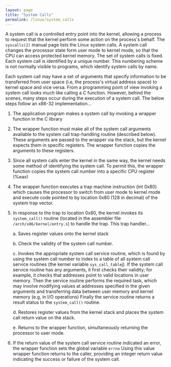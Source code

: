 ```yaml
---
layout: page
title: "System Calls"
permalink: /linux/system_calls
---
```


A system call is a controlled entry point into the kernel, allowing a process to request that the kernel perform some action on the process's behalf. The `syscalls(2)` manual page lists the Linux system calls. A system call changes the processor state form user mode to kernel mode, so that the CPU can access protected kernel memory. The set of system calls is fixed. Each system call is identified by a unique number. This numbering scheme is not normally visible to programs, which identify system calls by name.

Each system call may have a set of arguments that specify information to be transferred from user space (i.e, the process's virtual address space) to kernel space and vice versa.  From a programming point of view invoking a system call looks much like calling a C function. However, behind the scenes, many steps occur during the execution of a system call. The below steps follow an x86-32 implementation…

1. The application program makes a system call by invoking a wrapper function in the C library

2. The wrapper function must make all of the system call arguments available to the system call trap-handling routine (described below). These arguments are passed to the  wrapper via the stack, but the kernel expects them in specific registers.  The wrapper function copies the arguments to these registers.

3. Since all system calls enter the kernel in the same way, the kernel needs some method of identifying the system call.  To permit this, the wrapper function copies the system call number into a specific CPU register (%eax)

4. The wrapper function executes a trap machine instruction (int 0x80) which causes the processor to switch from user mode to kernel mode and execute code pointed to by location 0x80 (128 in decimal) of the system trap vector.

5. In response to the trap to location 0x80, the kernel invokes its `system_call()` routine (located in the assembler file `/arch/x86/kernel/entry.s`) to handle the trap.  This trap handler…

    a. Saves register values onto the kernel stack

    b. Check the validity of the system call number.

    c. Invokes the appropriate system call service routine, which is found by using the system call number to index to a table of all system call service routines (the kernel variable `sys_call_table`j). If the system call service routine has any arguments, it first checks their validity; for example, it checks that addresses point to valid locations in user memory. Then the service routine performs the required task, which may involve modifying values at addresses specified in the given arguments and transferring data between user memory and kernel memory (e.g, in I/O operations) Finally the service routine returns a result status to the `system_call()` routine.

    d. Restores register values from the kernel stack and places the system call return value on the stack.

    e. Returns to the wrapper function, simultaneously returning the processor to user mode.

6. If the return value of the system call service routine indicated an error, the wrapper function sets the global variable `errno` Using this value wrapper function returns to the caller, providing an integer return value indicating the success or failure of the system call.
